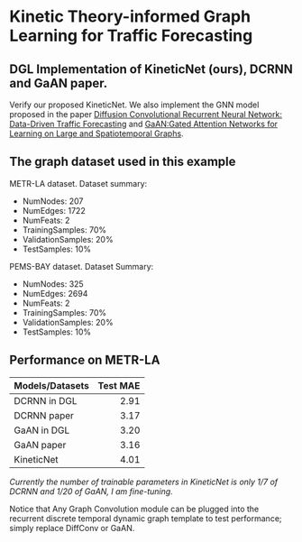 # Kinetic Theory-informed Graph Learning for Traffic Forecasting
## DGL Implementation of KineticNet (ours), DCRNN and GaAN paper.

Verify our proposed KineticNet. We also implement the GNN model proposed in the paper [Diffusion Convolutional Recurrent Neural Network: Data-Driven Traffic Forecasting](https://arxiv.org/abs/1707.01926) and [GaAN:Gated Attention Networks for Learning on Large and Spatiotemporal Graphs](https://arxiv.org/pdf/1803.07294). 

The graph dataset used in this example 
---------------------------------------
METR-LA dataset. Dataset summary:
- NumNodes: 207
- NumEdges: 1722
- NumFeats: 2
- TrainingSamples: 70%
- ValidationSamples: 20%
- TestSamples: 10%

PEMS-BAY dataset. Dataset Summary:

- NumNodes: 325
- NumEdges: 2694
- NumFeats: 2
- TrainingSamples: 70%
- ValidationSamples: 20%
- TestSamples: 10%

Performance on METR-LA
-------------------------
| Models/Datasets | Test MAE |
| :-------------- | --------:|
| DCRNN in DGL    | 2.91 |
| DCRNN paper     | 3.17 |
| GaAN in DGL     | 3.20 |
| GaAN paper      | 3.16 |
| KineticNet      | 4.01 |

*Currently the number of trainable parameters in KineticNet is only 1/7 of DCRNN and 1/20 of GaAN, I am fine-tuning.*

Notice that Any Graph Convolution module can be plugged into the recurrent discrete temporal dynamic graph template to test performance; simply replace DiffConv or GaAN.
